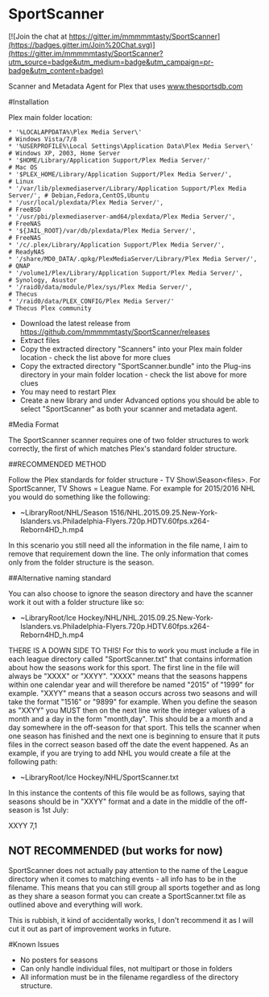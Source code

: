 # SportScanner

[![Join the chat at https://gitter.im/mmmmmtasty/SportScanner](https://badges.gitter.im/Join%20Chat.svg)](https://gitter.im/mmmmmtasty/SportScanner?utm_source=badge&utm_medium=badge&utm_campaign=pr-badge&utm_content=badge)

Scanner and Metadata Agent for Plex that uses www.thesportsdb.com

#Installation

Plex main folder location:

    * '%LOCALAPPDATA%\Plex Media Server\'                                        # Windows Vista/7/8
    * '%USERPROFILE%\Local Settings\Application Data\Plex Media Server\'         # Windows XP, 2003, Home Server
    * '$HOME/Library/Application Support/Plex Media Server/'                     # Mac OS
    * '$PLEX_HOME/Library/Application Support/Plex Media Server/',               # Linux
    * '/var/lib/plexmediaserver/Library/Application Support/Plex Media Server/', # Debian,Fedora,CentOS,Ubuntu
    * '/usr/local/plexdata/Plex Media Server/',                                  # FreeBSD
    * '/usr/pbi/plexmediaserver-amd64/plexdata/Plex Media Server/',              # FreeNAS
    * '${JAIL_ROOT}/var/db/plexdata/Plex Media Server/',                         # FreeNAS
    * '/c/.plex/Library/Application Support/Plex Media Server/',                 # ReadyNAS
    * '/share/MD0_DATA/.qpkg/PlexMediaServer/Library/Plex Media Server/',        # QNAP
    * '/volume1/Plex/Library/Application Support/Plex Media Server/',            # Synology, Asustor
    * '/raid0/data/module/Plex/sys/Plex Media Server/',                          # Thecus
    * '/raid0/data/PLEX_CONFIG/Plex Media Server/'                               # Thecus Plex community

 - Download the latest release from https://github.com/mmmmmtasty/SportScanner/releases
 - Extract files
 - Copy the extracted directory "Scanners" into your Plex main folder location - check the list above for more clues
 - Copy the extracted directory "SportScanner.bundle" into the Plug-ins directory in your main folder location - check the list above for more clues
 - You may need to restart Plex
 - Create a new library and under Advanced options you should be able to select "SportScanner" as both your scanner and metadata agent.

#Media Format

The SportScanner scanner requires one of two folder structures to work correctly, the first of which matches Plex's standard folder structure.

##RECOMMENDED METHOD

Follow the Plex standards for folder structure - TV Show\Season\<files>. For SportScanner, TV Shows = League Name. For example for 2015/2016 NHL you would do something like the following:

 - ~LibraryRoot/NHL/Season 1516/NHL.2015.09.25.New-York-Islanders.vs.Philadelphia-Flyers.720p.HDTV.60fps.x264-Reborn4HD_h.mp4

In this scenario you still need all the information in the file name, I aim to remove that requirement down the line. The only information that comes only from the folder structure is the season. 

##Alternative naming standard

You can also choose to ignore the season directory and have the scanner work it out with a folder structure like so:

 - ~LibraryRoot/Ice Hockey/NHL/NHL.2015.09.25.New-York-Islanders.vs.Philadelphia-Flyers.720p.HDTV.60fps.x264-Reborn4HD_h.mp4

 THERE IS A DOWN SIDE TO THIS! For this to work you must include a file in each league directory called "SportScanner.txt" that contains information about how the seasons work for this sport. The first line in the file will always be "XXXX" or "XXYY". "XXXX" means that the seasons happens within one calendar year and will therefore be named "2015" of "1999" for example. "XXYY" means that a season occurs across two seasons and will take the format "1516" or "9899" for example. When you define the season as "XXYY" you MUST then on the next line write the integer values of a month and a day in the form "month,day". This should be a a month and a day somewhere in the off-season for that sport. This tells the scanner when one season has finished and the next one is beginning to ensure that it puts files in the correct season based off the date the event happened. As an example, if you are trying to add NHL you would create a file at the following path:

  - ~LibraryRoot/Ice Hockey/NHL/SportScanner.txt

In this instance the contents of this file would be as follows, saying that seasons should be in "XXYY" format and a date in the middle of the off-season is 1st July:

XXYY
7,1

## NOT RECOMMENDED (but works for now)

SportScanner does not actually pay attention to the name of the League directory when it comes to matching events - all info has to be in the filename. This means that you can still group all sports together and as long as they share a season format you can create a SportScanner.txt file as outlined above and everything will work.

This is rubbish, it kind of accidentally works, I don't recommend it as I will cut it out as part of improvement works in future.

#Known Issues
 - No posters for seasons
 - Can only handle individual files, not multipart or those in folders
 - All information must be in the filename regardless of the directory structure.
